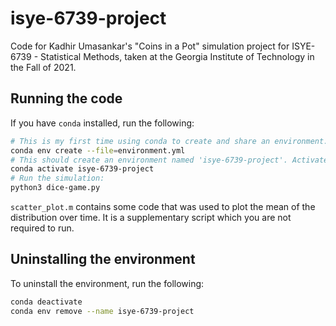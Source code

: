 # isye-6739-project

Code for Kadhir Umasankar's "Coins in a Pot" simulation project for ISYE-6739 - Statistical Methods, taken at the Georgia Institute of Technology in the Fall of 2021.

## Running the code
If you have `conda` installed, run the following:

```bash
# This is my first time using conda to create and share an environment. Please email me at kadhir.umasankar@gatech.edu if there are any issues with this
conda env create --file=environment.yml
# This should create an environment named 'isye-6739-project'. Activate it by:
conda activate isye-6739-project
# Run the simulation:
python3 dice-game.py
```

`scatter_plot.m` contains some code that was used to plot the mean of the distribution over time. It is a supplementary script which you are not required to run.

## Uninstalling the environment

To uninstall the environment, run the following:

```bash
conda deactivate
conda env remove --name isye-6739-project
```